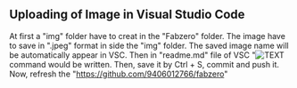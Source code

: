 ## Uploading of Image in Visual Studio Code

At first a "img" folder have to creat in the "Fabzero" folder.
The image have to save in ".jpeg" format in side the "img" folder.
The saved image name will be automatically appear in VSC.
Then in "readme.md" file of VSC "![TEXT](img/.......jpeg "TEXT") command would be written.
Then, save it by Ctrl + S, commit and push it.
Now, refresh the "https://github.com/9406012766/fabzero"